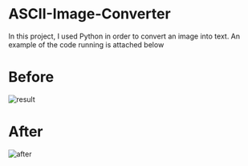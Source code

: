 # ASCII-Image-Converter
In this project, I used Python in order to convert an image into text. An example of the code running is attached below

# Before
 ![result](https://user-images.githubusercontent.com/94034039/141069879-957b1dce-e2e7-4fe4-9175-41dc5c30a6a2.JPG)
 
# After
![after](https://user-images.githubusercontent.com/94034039/141070273-b16caeb1-945c-4b0e-8799-8ce45a65399d.JPG)
